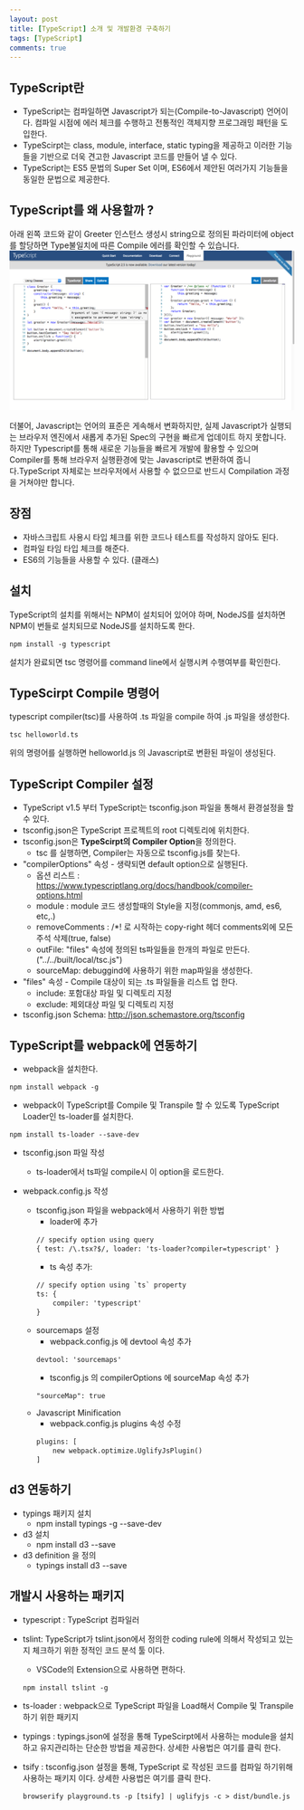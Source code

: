```yaml
---
layout: post
title: [TypeScript] 소개 및 개발환경 구축하기
tags: [TypeScript]
comments: true
---
```


## TypeScript란
 - TypeScript는 컴파일하면 Javascript가 되는(Compile-to-Javascript) 언어이다. 컴파일 시점에 에러 체크를 수행하고 전통적인 객체지향 프로그래밍 패턴을 도입한다.
 - TypeScirpt는 class, module, interface, static typing을 제공하고 이러한 기능들을 기반으로 더욱 견고한 Javascript 코드를 만들어 낼 수 있다. 
 - TypeScript는 ES5 문법의 Super Set 이며, ES6에서 제안된 여러가지 기능들을 동일한 문법으로 제공한다.

## TypeScript를 왜 사용할까 ?
아래 왼쪽 코드와 같이 Greeter 인스턴스 생성시 string으로 정의된 파라미터에 object를 할당하면 Type불일치에 따른 Compile 에러를 확인할 수 있습니다. 
![1](../assets/image/2017/10/17/post_2017-10-17-1.png)

더불어, Javascript는 언어의 표준은 게속해서 변화하지만, 실제 Javascript가 실행되는 브라우저 엔진에서 새롭게 추가된 Spec의 구현을 빠르게 업데이트 하지 못합니다. 하지만 Typescript를 통해 새로운 기능들을 빠르게 개발에 활용할 수 있으며 Compiler를 통해 브라우저 실행환경에 맞는 Javascript로 변환하여 줍니다.TypeScript 자체로는 브라우저에서 사용할 수 없으므로 반드시 Compilation 과정을 거쳐야만 합니다. 

## 장점
 - 자바스크립트 사용시 타입 체크를 위한 코드나 테스트를 작성하지 않아도 된다. 
 - 컴파일 타임 타입 체크를 해준다. 
 - ES6의 기능들을 사용할 수 있다. (클래스)

## 설치
TypeScript의 설치를 위해서는 NPM이 설치되어 있어야 하며, NodeJS를 설치하면 NPM이 번들로 설치되므로 NodeJS를 설치하도록 한다. 
 ~~~
 npm install -g typescript 
 ~~~
설치가 완료되면 tsc 명령어를 command line에서 실행시켜 수행여부를 확인한다.

## TypeScirpt Compile 명령어
typescript compiler(tsc)를 사용하여 .ts 파일을 compile 하여 .js 파일을 생성한다.
~~~
tsc helloworld.ts
~~~
위의 명령어를 실행하면 helloworld.js 의 Javascript로 변환된 파일이 생성된다. 

## TypeScript Compiler 설정
 - TypeScript v1.5 부터 TypeScript는 tsconfig.json 파일을 통해서 환경설정을 할 수 있다. 
 - tsconfig.json은 TypeScript 프로젝트의 root 디렉토리에 위치한다.
 - tsconfig.json은 **TypeScirpt의 Compiler Option**을 정의한다.
    * tsc 를 실행하면, Compiler는 자동으로 tsconfig.js를 찾는다.
 - "compilerOptions" 속성 - 생략되면 default option으로 실행된다. 
    * 옵션 리스트 : <https://www.typescriptlang.org/docs/handbook/compiler-options.html> 
    * module : module 코드 생성할때의 Style을 지정(commonjs, amd, es6, etc,.)
    * removeComments : /*! 로 시작하는 copy-right 헤더 comments외에 모든 주석 삭제(true, false)
    * outFile: "files" 속성에 정의된 ts파일들을 한개의 파일로 만든다. ("../../built/local/tsc.js")
    * sourceMap: debuggind에 사용하기 위한 map파일을 생성한다. 
 - "files" 속성 - Compile 대상이 되는 .ts 파일들을 리스트 업 한다. 
    * include: 포함대상 파일 및 디렉토리 지정
    * exclude: 제외대상 파일 및 디렉토리 지정
 - tsconfig.json Schema: <http://json.schemastore.org/tsconfig>


## TypeScript를 webpack에 연동하기 
  -  webpack을 설치한다. 
~~~
npm install webpack -g
~~~
  -  webpack이 TypeScript를 Compile 및 Transpile 할 수 있도록 TypeScript Loader인 ts-loader를 설치한다.
~~~
npm install ts-loader --save-dev
~~~
  - tsconfig.json 파일 작성
    * ts-loader에서 ts파일 compile시 이 option을 로드한다. 

  - webpack.config.js 작성
    * tsconfig.json 파일을 webpack에서  사용하기 위한 방법 
        * loader에 추가
        ~~~
        // specify option using query 
        { test: /\.tsx?$/, loader: 'ts-loader?compiler=typescript' }
        ~~~
        * ts 속성 추가:
        ~~~
        // specify option using `ts` property 
        ts: {
            compiler: 'typescript'
        }
        ~~~
    * sourcemaps 설정 
        * webpack.config.js 에 devtool 속성 추가
        ~~~
        devtool: 'sourcemaps'
        ~~~
        * tsconfig.js 의 compilerOptions 에 sourceMap 속성 추가
        ~~~
        "sourceMap": true
        ~~~
    * Javascript Minification
        * webpack.config.js plugins 속성 수정
        ~~~
        plugins: [
            new webpack.optimize.UglifyJsPlugin()
        ]
        ~~~

## d3 연동하기
 - typings 패키지 설치
    - npm install typings -g --save-dev
 - d3 설치
    - npm install d3 --save
 - d3 definition 을 정의
    - typings install d3 --save

## 개발시 사용하는 패키지
 - typescript : TypeScript 컴파일러
 - tslint: TypeScript가 tslint.json에서 정의한 coding rule에 의해서 작성되고 있는지 체크하기 위한 정적인 코드 분석 툴 이다. 
    * VSCode의 Extension으로 사용하면 편하다. 
    ~~~
    npm install tslint -g
    ~~~
 - ts-loader : webpack으로 TypeScript 파일을 Load해서 Compile 및 Transpile 하기 위한 패키지
 - typings : typings.json에 설정을 통해 TypeScirpt에서 사용하는 module을 설치하고 유지관리하는 단순한 방법을 제공한다. 상세한 사용법은 여기를 클릭 한다.
 - tsify : tsconfig.json 설정을 통해, TypeScript 로 작성된 코드를 컴파일 하기위해 사용하는 패키지 이다. 상세한 사용법은 여기를 클릭 한다.

    ~~~
    browserify playground.ts -p [tsify] | uglifyjs -c > dist/bundle.js
    ~~~


